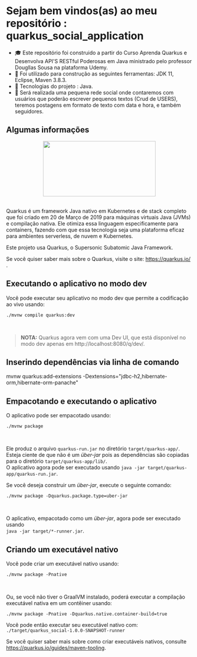 # Sejam bem vindos(as) ao meu repositório : quarkus_social_application


- :mortar_board: Este repositório foi construido a partir do Curso Aprenda Quarkus e Desenvolva API'S RESTful Poderosas em Java ministrado pelo professor Dougllas Sousa na plataforma Udemy.  
- :construction: Foi utilizado para construção as seguintes ferramentas: JDK 11, Eclipse, Maven 3.8.3.
- :hammer: Tecnologias do projeto : Java.  
- :memo: Será realizada uma pequena rede social onde contaremos com usuários que poderão escrever pequenos textos (Crud de USERS), teremos postagens em formato de texto com data e hora, e também seguidores. 

<h2>Algumas informações</h2>

<p align="center">
<img align="center" width="305" height="150" src="https://design.jboss.org/quarkus/logo/final/PNG/quarkus_logo_vertical_rgb_1280px_default.png">
</p>
<br>
Quarkus é um  framework Java nativo em Kubernetes e de stack completo que foi  criado em 20 de Março de 2019 para máquinas virtuais Java (JVMs) e compilação nativa. Ele otimiza essa linguagem especificamente para containers, fazendo com que essa tecnologia seja uma plataforma eficaz para ambientes serverless, de nuvem e Kubernetes.

Este projeto usa Quarkus, o Supersonic Subatomic Java Framework.

Se você quiser saber mais sobre o Quarkus, visite o site: https://quarkus.io/ .

## Executando o aplicativo no modo dev

Você pode executar seu aplicativo no modo dev que permite a codificação ao vivo usando:
<br>
```shell script
./mvnw compile quarkus:dev
```
<br>

> <strong>**NOTA:</strong>** Quarkus agora vem com uma Dev UI, que está disponível no modo dev apenas em http://localhost:8080/q/dev/.

## Inserindo dependências via linha de comando

mvnw quarkus:add-extensions -Dextensions="jdbc-h2,hibernate-orm,hibernate-orm-panache"

## Empacotando e executando o aplicativo

O aplicativo pode ser empacotado usando:
<br>
```shell script
./mvnw package
```
<br>

Ele produz o arquivo `quarkus-run.jar` no diretório `target/quarkus-app/`.
<br>
Esteja ciente de que não é um _über-jar_ pois as dependências são copiadas para o diretório `target/quarkus-app/lib/`.
<br>
O aplicativo agora pode ser executado usando `java -jar target/quarkus-app/quarkus-run.jar`.

Se você deseja construir um _über-jar_, execute o seguinte comando:
<br>
```shell script
./mvnw package -Dquarkus.package.type=uber-jar
```
<br>

O aplicativo, empacotado como um _über-jar_, agora pode ser executado usando 
<br>`java -jar target/*-runner.jar`.<br>

## Criando um executável nativo

Você pode criar um executável nativo usando:
<br>
```shell script
./mvnw package -Pnative
```
<br>

Ou, se você não tiver o GraalVM instalado, poderá executar a compilação executável nativa em um contêiner usando:
<br>
```shell script
./mvnw package -Pnative -Dquarkus.native.container-build=true
```

Você pode então executar seu executável nativo com: `./target/quarkus_social-1.0.0-SNAPSHOT-runner`

Se você quiser saber mais sobre como criar executáveis ​​nativos, consulte https://quarkus.io/guides/maven-tooling.

